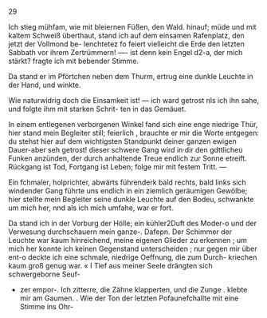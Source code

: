 29

Ich stieg mühfam, wie mit bleiernen Füßen, den Wald.
hinauf; müde und mit kaltem Schweiß überthaut, stand ich
auf dem einsamen Rafenplatz, den jetzt der Vollmond be-
lenchtetez fo feiert vielleicht die Erde den letzten Sabbath
vor ihrem Zertrümmern! —- ist denn kein Engel d2-a, der
mich stärkt? fragte ich mit bebender Stimme.

Da stand er im Pförtchen neben dem Thurm, ertrug
eine dunkle Leuchte in der Hand, und winkte.

Wie naturwidrig doch die Einsamkeit ist! — ich ward
getrost nls ich ihn sahe, und folgte ihm mit starken Schrit-
ten in das Gemäuet.

In einem entlegenen verborgenen Winkel fand sich eine
enge niedrige Thür, hier stand mein Begleiter still; feierlich ,
brauchte er mir die Worte entgegen: du stehst hier auf dem
wichtigsten Standpunkt deiner ganzen ewigen Dauer-aber
seh getrost! dieser schwere Gang wird in·dir den gdttlicheu
Funken anzünden, der durch anhaltende Treue endlich zur
Sonne etreift. Rückgang ist Tod, Fortgang ist Leben; folge
mir mit festem Tritt. —

Ein fchmaler, holprichter, abwärts führenderk bald rechts,
bald links sich windender Gang führte uns endlich in ein
ziemlich geräumigen Gewölbe; hier stellte mein Begleiter
seine dunkle Leuchte auf den Bodeu, schwankte um mich her,
nnd als ich mich umfahe, war er fort.

Da stand ich in der Vorburg der Hölle; ein kühler2Duft
des Moder-o und der Verwesung durchschauern mein ganze-.
Dafepn. Der Schimmer der Leuchte war kaum hinreichend,
meine eigenen Glieder zu erkennen ; um mich her konnte ich
keinen Gegenstand unterscheiden ; nur gegen mir über ent-o
deckte ich eine schmale, niedrige Oeffnung, die zum Durch-
kriechen kaum groß genug war. «
I Tief aus meiner Seele drängten sich schwergeborne Seuf-
- zer empor-. Ich zitterre, die Zähne klapperten, und die Zunge
. klebte mir am Gaumen. .
Wie der Ton der letzten Pofaunefchallte mit eine Stimme
ins Ohr-

